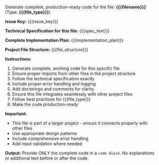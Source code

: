 Generate complete, production-ready code for the file: **{{{filename}}}** (Type: **{{{file_type}}}**)

**Issue Key:** {{{issue_key}}}

**Technical Specification for this file:**
{{{spec_text}}}

**Complete Implementation Plan:**
{{{implementation_plan}}}

**Project File Structure:**
{{{file_structure}}}

**Instructions:**
1. Generate complete, working code for this specific file
2. Ensure proper imports from other files in the project structure
3. Follow the technical specification exactly
4. Include proper error handling and logging
5. Add docstrings and comments for clarity
6. Ensure this file integrates seamlessly with other project files
7. Follow best practices for {{{file_type}}}
8. Make the code production-ready

**Important:**
- This file is part of a larger project - ensure it connects properly with other files
- Use appropriate design patterns
- Include comprehensive error handling
- Add input validation where needed

**Output:**
Provide ONLY the complete code in a ```code block```. No explanations or additional text before or after the code.
